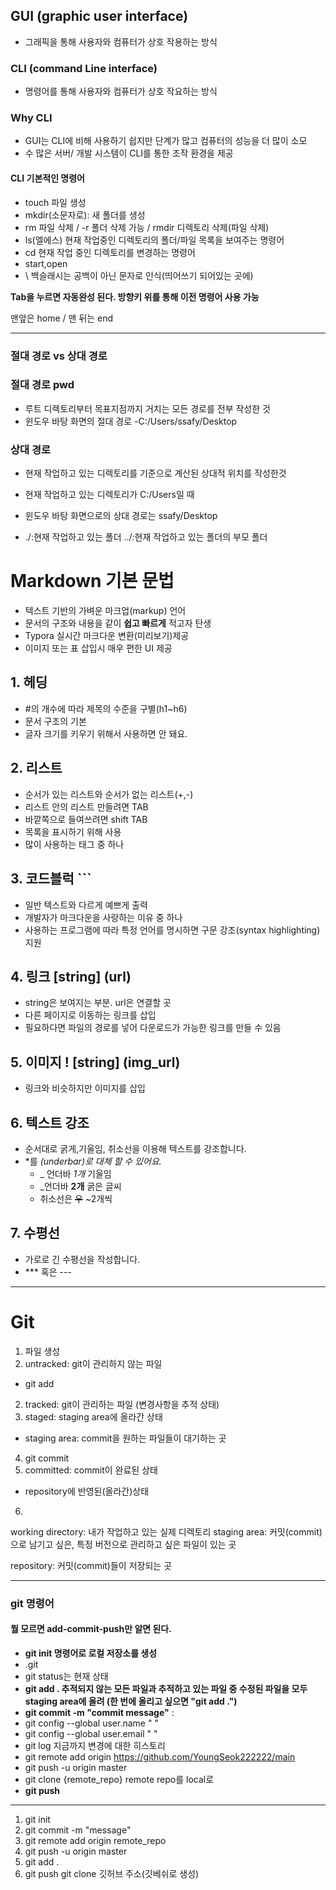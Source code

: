 

## GUI (graphic user interface)

- 그래픽을 통해 사용자와 컴퓨터가 상호 작용하는 방식	

### CLI (command Line interface)

- 명령어를 통해 사용자와 컴퓨터가 상호 작요하는 방식



### Why CLI 

- GUI는 CLI에 비해 사용하기 쉽지만 단계가 많고 컴퓨터의 성능을 더 많이 소모
- 수 많은 서버/ 개발 시스템이 CLI를 통한 조작 환경을 제공



#### CLI 기본적인 명령어



- touch 파일 생성
- mkdir(소문자로): 새 폴더를 생성
- rm 파일 삭제 / -r 폴더 삭제 가능  / rmdir   디렉토리 삭제(파일 삭제)
- ls(엘에스)  현재 작업중인 디렉토리의 폴더/파일 목록을 보여주는 명령어
- cd 현재 작업 중인 디렉토리를 변경하는 명령어
- start,open 
- \ 백슬래시는 공백이 아닌 문자로 인식(띄어쓰기 되어있는 곳에)

__Tab을 누르면 자동완성 된다. 방향키 위를 통해 이전 명령어 사용 가능__

맨앞은 home / 맨 뒤는 end

---------



### 절대 경로 vs 상대 경로



### 절대 경로  pwd

- 루트 디렉토리부터 목표지점까지 거치는 모든 경로를 전부 작성한 것
- 윈도우 바탕 화면의 절대 경로 -C:/Users/ssafy/Desktop

### 상대 경로

- 현재 작업하고 있는 디렉토리를 기준으로 계산된 상대적 위치를 작성한것
- 현재 작업하고 있는 디렉토리가 C:/Users일 때
- 윈도우 바탕 화면으로의 상대 경로는  ssafy/Desktop

- ./:현재 작업하고 있는 폴더		../:현재 작업하고 있는 폴더의 부모 폴더

# Markdown 기본 문법

- 텍스트 기반의 가벼운 마크업(markup\) 언어
- 문서의 구조와 내용을 같이  __쉽고 빠르게__ 적고자 탄생
- Typora 실시간 마크다운 변환(미리보기)제공
- 이미지 또는 표 삽입시 매우 편한 UI 제공



## 1. 헤딩

-  #의 개수에 따라 제목의 수준을 구별(h1~h6)
- 문서 구조의 기본
- 글자 크기를 키우기 위해서 사용하면 안 돼요.



## 2. 리스트

- 순서가 있는 리스트와 순서가 없는 리스트(+,-)
- 리스트 안의 리스트 만들려면 TAB
- 바깥쪽으로 들여쓰려면 shift TAB
- 목록을 표시하기 위해 사용
- 많이 사용하는 태그 중 하나



## 3. 코드블럭 ```

- 일반 텍스트와 다르게 예쁘게 출력
- 개발자가 마크다운을 사랑하는 이유 중 하나
- 사용하는 프로그램에 따라 특정 언어를 명시하면 구문 강조(syntax highlighting) 지원



## 4. 링크 [string] (url)

- string은 보여지는 부분. url은 연결할 곳
- 다른 페이지로 이동하는 링크를 삽입
- 필요하다면 파일의 경로를 넣어 다운로드가 가능한 링크를 만들 수 있음



## 5. 이미지  ! [string] (img_url)

- 링크와 비슷하지만 이미지를 삽입



## 6. 텍스트 강조

- 순서대로 굵게,기울임, 취소선을 이용해 텍스트를 강조합니다.
- *를  _(underbar)로 대체 할 수 있어요._
  - _ 언더바 _1개_  기울임
  - _언더바 __2개__ 굵은 글씨
  - 취소선은 ~~우~~  ~2개씩



## 7. 수평선

- 가로로 긴 수평선을 작성합니다.
- *** 혹은 ---
------
# Git
1. 파일 생성
  1. untracked: git이 관리하지 않는 파일
  - git add
2. tracked: git이 관리하는 파일 (변경사항을 추적 상태)
3. staged: staging area에 올라간 상태 
  - staging area: commit을 원하는 파일들이 대기하는 곳
4.  git commit
5. committed: commit이 완료된 상태
- repository에 반영된(올라간)상태
6. 


working directory: 내가 작업하고 있는 실제 디렉토리
staging area: 커밋(commit)으로 남기고 싶은, 특정 버전으로 관리하고 싶은 파일이 있는 곳


repository: 커밋(commit)들이 저장되는 곳

----
### git 명령어
#### 뭘 모르면 add-commit-push만 알면 된다.
- __git init 명령어로 로컬 저장소를 생성__
- .git  
- git status는 현재 상태 
- __git add . 추적되지 않는 모든 파일과 추적하고 있는 파일 중 수정된 파일을 모두 staging area에 올려 (한 번에 올리고 싶으면 "git add .")__ 
- __git commit -m "commit message"__ :
- git config --global user.name " "
- git config --global user.email " "
- git log 지금까지 변경에 대한 히스토리
- git remote add origin https://github.com/YoungSeok222222/main
- git push -u origin master
- git clone {remote_repo} remote repo를 local로
- __git push__ 
---- 
1. git init
2. git commit -m "message"
3. git remote add origin remote_repo
4. git push -u origin master
5. git add .
6. git push
git clone 깃허브 주소(깃베쉬로 생성)